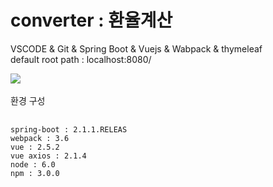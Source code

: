 # converter : 환율계산
VSCODE &amp; Git &amp; Spring Boot &amp; Vuejs &amp; Wabpack &amp; thymeleaf 
<br>default root path : localhost:8080/
<div>
<img src="https://user-images.githubusercontent.com/24488977/50805473-e5bbdf00-1335-11e9-9249-0e16c5c83bc5.PNG"></img>
</div>
</br>
환경 구성
<br>
<pre>
  <code>
spring-boot : 2.1.1.RELEAS
webpack : 3.6
vue : 2.5.2
vue axios : 2.1.4
node : 6.0
npm : 3.0.0
  </code>
</pre>
<br>
